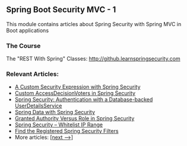 ## Spring Boot Security MVC - 1

This module contains articles about Spring Security with Spring MVC in Boot applications

### The Course
The "REST With Spring" Classes: http://github.learnspringsecurity.com

### Relevant Articles:
- [A Custom Security Expression with Spring Security](https://www.baeldung.com/spring-security-create-new-custom-security-expression)
- [Custom AccessDecisionVoters in Spring Security](https://www.baeldung.com/spring-security-custom-voter)
- [Spring Security: Authentication with a Database-backed UserDetailsService](https://www.baeldung.com/spring-security-authentication-with-a-database)
- [Spring Data with Spring Security](https://www.baeldung.com/spring-data-security)
- [Granted Authority Versus Role in Spring Security](https://www.baeldung.com/spring-security-granted-authority-vs-role)
- [Spring Security – Whitelist IP Range](https://www.baeldung.com/spring-security-whitelist-ip-range)
- [Find the Registered Spring Security Filters](https://www.baeldung.com/spring-security-registered-filters)
- More articles: [[next -->]](/../spring-security-mvc-boot-2)

